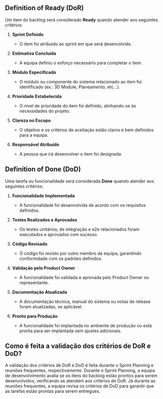 ## Definition of Ready (DoR)

Um item do backlog será considerado **Ready** quando atender aos seguintes critérios:

1. **Sprint Definido**  
    - O item foi atribuído ao sprint em que será desenvolvido.

2. **Estimativa Concluída**  
    - A equipa definiu o esforço necessário para completar o item.

3. **Módulo Especificado**  
    - O módulo ou componente do sistema relacionado ao item foi identificado (ex.: 3D Module, Planeamento, etc...).

4. **Prioridade Estabelecida**  
    - O nível de prioridade do item foi definido, alinhando-se às necessidades do projeto.

5. **Clareza no Escopo**  
    - O objetivo e os critérios de aceitação estão claros e bem definidos para a equipa.

6. **Responsável Atribuído**  
    - A pessoa que irá desenvolver o item foi designada.

## Definition of Done (DoD)

Uma tarefa ou funcionalidade será considerada **Done** quando atender aos seguintes critérios:

1. **Funcionalidade Implementada**  
    - A funcionalidade foi desenvolvida de acordo com os requisitos definidos.

2. **Testes Realizados e Aprovados**  
    - Os testes unitários, de integração e e2e relacionados foram executados e aprovados com sucesso.

3. **Código Revisado**
    - O código foi revisto por outro membro da equipa, garantindo conformidade com os padrões definidos.

4. **Validação pelo Product Owner**  
    - A funcionalidade foi validada e aprovada pelo Product Owner ou representante.

5. **Documentação Atualizada**  
    - A documentação técnica, manual do sistema ou notas de release foram atualizadas, se aplicável.

6. **Pronto para Produção**  
    - A funcionalidade foi implantada no ambiente de produção ou está pronta para ser implantada sem ajustes adicionais.


## Como é feita a validação dos critérios de DoR e DoD?

A validação dos critérios de DoR e DoD é feita durante o Sprint Planning e reuniões frequentes, respectivamente. Durante o Sprint Planning, a equipa de desenvolvimento avalia se os itens do backlog estão prontos para serem desenvolvidos, verificando se atendem aos critérios de DoR. Já durante as reuniões frequentes, a equipa revisa os critérios de DoD para garantir que as tarefas estão prontas para serem entregues.